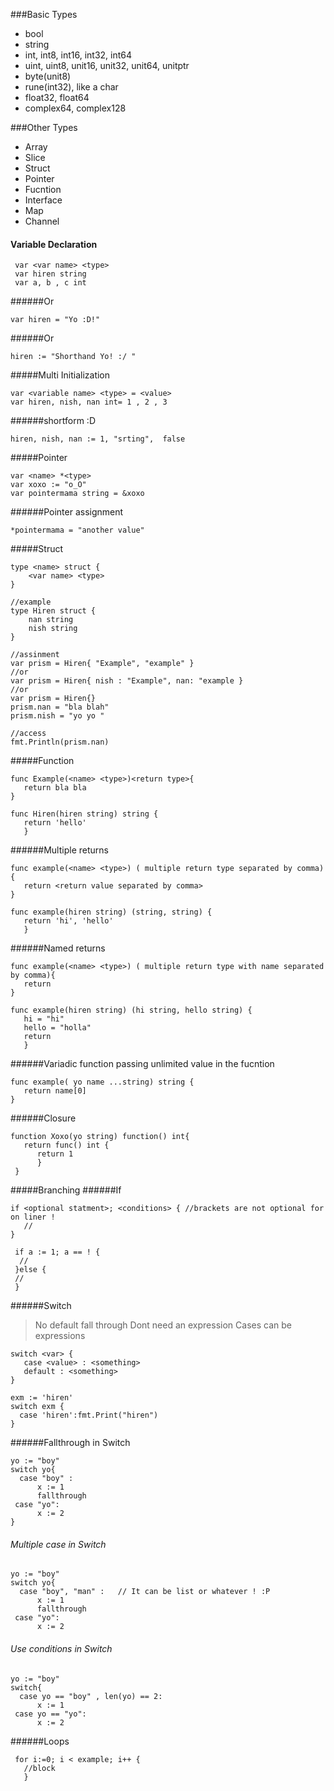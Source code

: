 ###Basic Types
 * bool
 * string
 * int, int8, int16, int32, int64
 * uint, uint8, unit16, unit32, unit64, unitptr
 * byte(unit8)
 * rune(int32), like a char
 * float32, float64
 * complex64, complex128

###Other Types
 * Array
 * Slice
 * Struct
 * Pointer
 * Fucntion
 * Interface
 * Map
 * Channel

#### Variable Declaration 
```
 var <var name> <type>
 var hiren string
 var a, b , c int
```
######Or
```
var hiren = "Yo :D!"
```
######Or 
```
hiren := "Shorthand Yo! :/ "
```
#####Multi Initialization
```
var <variable name> <type> = <value>
var hiren, nish, nan int= 1 , 2 , 3
```
######shortform  :D
```
hiren, nish, nan := 1, "srting",  false
```

#####Pointer
```
var <name> *<type>
var xoxo := "o_O"
var pointermama string = &xoxo
```
######Pointer assignment
```
*pointermama = "another value"
```
#####Struct
```
type <name> struct {
    <var name> <type>
}

//example
type Hiren struct {
    nan string
    nish string
}

//assinment
var prism = Hiren{ "Example", "example" }
//or
var prism = Hiren{ nish : "Example", nan: "example }
//or 
var prism = Hiren{}
prism.nan = "bla blah"
prism.nish = "yo yo "

//access 
fmt.Println(prism.nan)
```
#####Function
```
func Example(<name> <type>)<return type>{
   return bla bla
}

func Hiren(hiren string) string {
   return 'hello'
   }
```
######Multiple returns
```
func example(<name> <type>) ( multiple return type separated by comma){
   return <return value separated by comma>
}

func example(hiren string) (string, string) {
   return 'hi', 'hello'
   }
```
######Named returns
```
func example(<name> <type>) ( multiple return type with name separated by comma){
   return 
}

func example(hiren string) (hi string, hello string) {
   hi = "hi"
   hello = "holla"
   return
   }
```
######Variadic function
passing unlimited value in the fucntion
```
func example( yo name ...string) string {
   return name[0]
}
```
######Closure
```
function Xoxo(yo string) function() int{
   return func() int {
      return 1
      }
 }
```
#####Branching
######If
```
if <optional statment>; <conditions> { //brackets are not optional for on liner ! 
   //
}

 if a := 1; a == ! {
  //
 }else {
 //
 }
```
######Switch
>No default fall through
>Dont need an expression
>Cases can be expressions
```
switch <var> {
   case <value> : <something>
   default : <something>
}
```
```
exm := 'hiren'
switch exm {
  case 'hiren':fmt.Print("hiren")
}
```

######Fallthrough  in Switch
```
yo := "boy"
switch yo{
  case "boy" : 
      x := 1
      fallthrough
 case "yo":
      x := 2
}
```
###### Multiple case in Switch
```
yo := "boy"
switch yo{
  case "boy", "man" :   // It can be list or whatever ! :P  
      x := 1
      fallthrough
 case "yo":
      x := 2
```
###### Use conditions in Switch 
```
yo := "boy"
switch{
  case yo == "boy" , len(yo) == 2: 
      x := 1
 case yo == "yo":
      x := 2
```

######Loops
```
 for i:=0; i < example; i++ {
   //block
   }
```
